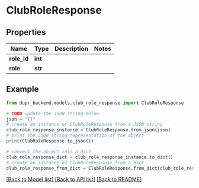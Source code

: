 # ClubRoleResponse


## Properties

Name | Type | Description | Notes
------------ | ------------- | ------------- | -------------
**role_id** | **int** |  | 
**role** | **str** |  | 

## Example

```python
from dupr_backend.models.club_role_response import ClubRoleResponse

# TODO update the JSON string below
json = "{}"
# create an instance of ClubRoleResponse from a JSON string
club_role_response_instance = ClubRoleResponse.from_json(json)
# print the JSON string representation of the object
print(ClubRoleResponse.to_json())

# convert the object into a dict
club_role_response_dict = club_role_response_instance.to_dict()
# create an instance of ClubRoleResponse from a dict
club_role_response_from_dict = ClubRoleResponse.from_dict(club_role_response_dict)
```
[[Back to Model list]](../README.md#documentation-for-models) [[Back to API list]](../README.md#documentation-for-api-endpoints) [[Back to README]](../README.md)


